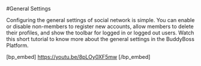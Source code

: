 #General Settings

Configuring the general settings of social network is simple. You can enable or disable non-members to register new accounts, allow members to delete their profiles, and show the toolbar for logged in or logged out users. Watch this short tutorial to know more about the general settings in the BuddyBoss Platform.

[bp_embed] https://youtu.be/8pLOy0XF5mw [/bp_embed]